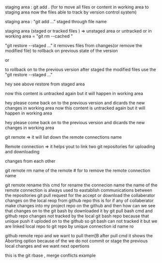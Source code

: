 

staging area : git add . (for to move all files or content in working area to staging area now the files able to track by version control system)

staging area : "git add <file>..." staged through file name 

staging area (staged or tracked files )  => unstaged area or untracked or in working area  =  "git rm --cached <file>"

"git restore --staged <file>..." it removes files from changes(or remove the modified file) to rollback on previous state of the version 

or 

to rollback on to the previous version after staged the modified files use the "git restore --staged <file>..."

hey see above restore from staged area
 
now this content is untracked again but it will happen in working area 


hey please come back on to the previous version and dicards the new changes in working area 
now this content is untracked again but it will happen in working area 


hey please come back on to the previous version and dicards the new changes in working area 

git remote => it will list down the remote connections name 

Remote connection => it helps yout to link two git repositories for uploading and downloading 

changes from each other 

git remote rm name of the remote # for  to remove the remote connection name 

git remote rename <name of the remote > this cmd for rename the connecion name
the name of the remote connection is always used to eastablish communications between the repositories 
git pull request for the accept or download the collaberator changes on the local reop from github repo 
 this is for  if any of collaberator make changes into my project repo on the github and then how can we  see that changes on to the git bash by downloaded it by git pull bash cmd and github repo changes not tracked by the local git bash repo because that unique push it uploded on to the github so git bash can not tracked it but we are linked local repo to git repo by unique connection id name ro
 
 github remote repo and we want to pull them[B    after pull cmd it shows the Aborting option because of the we do not commit or stage the previous local changes and we want next opertions

this is the git rbase , merge conflicts example 
